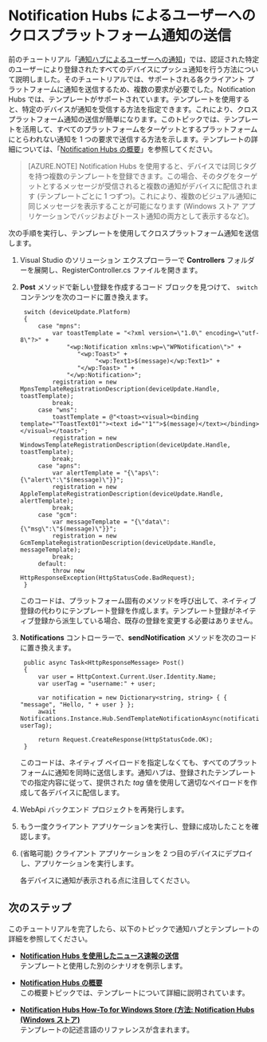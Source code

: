 <properties pageTitle="Notification Hubs によるユーザーへのクロスプラットフォーム通知の送信 (ASP.NET)" description="Notification Hubs のテンプレートを使用して、すべてのプラットフォームをターゲットとするプラットフォームにとらわれない通知を 1 つの要求で送信する方法を説明します。" services="notification-hubs" documentationCenter="" authors="ggailey777" manager="dwrede" editor=""/>

<tags 
	ms.service="notification-hubs" 
	ms.workload="mobile" 
	ms.tgt_pltfrm="" 
	ms.devlang="multiple" 
	ms.topic="article" 
	ms.date="11/22/2014" 
	ms.author="glenga"/>
# Notification Hubs によるユーザーへのクロスプラットフォーム通知の送信


前のチュートリアル「[通知ハブによるユーザーへの通知]」では、認証された特定のユーザーにより登録されたすべてのデバイスにプッシュ通知を行う方法について説明しました。そのチュートリアルでは、サポートされる各クライアント プラットフォームに通知を送信するため、複数の要求が必要でした。Notification Hubs では、テンプレートがサポートされています。テンプレートを使用すると、特定のデバイスが通知を受信する方法を指定できます。これにより、クロスプラットフォーム通知の送信が簡単になります。このトピックでは、テンプレートを活用して、すべてのプラットフォームをターゲットとするプラットフォームにとらわれない通知を 1 つの要求で送信する方法を示します。テンプレートの詳細については、「[Notification Hubs の概要][テンプレート]」を参照してください。

> [AZURE.NOTE] Notification Hubs を使用すると、デバイスでは同じタグを持つ複数のテンプレートを登録できます。この場合、そのタグをターゲットとするメッセージが受信されると複数の通知がデバイスに配信されます (テンプレートごとに 1 つずつ)。これにより、複数のビジュアル通知に同じメッセージを表示することが可能になります (Windows ストア アプリケーションでバッジおよびトースト通知の両方として表示するなど)。

次の手順を実行し、テンプレートを使用してクロスプラットフォーム通知を送信します。

1. Visual Studio のソリューション エクスプローラーで **Controllers** フォルダーを展開し、RegisterController.cs ファイルを開きます。 

2. **Post** メソッドで新しい登録を作成するコード ブロックを見つけて、 `switch` コンテンツを次のコードに置き換えます。

		switch (deviceUpdate.Platform)
        {
            case "mpns":
                var toastTemplate = "<?xml version=\"1.0\" encoding=\"utf-8\"?>" +
                    "<wp:Notification xmlns:wp=\"WPNotification\">" +
                       "<wp:Toast>" +
                            "<wp:Text1>$(message)</wp:Text1>" +
                       "</wp:Toast> " +
                    "</wp:Notification>";
                registration = new MpnsTemplateRegistrationDescription(deviceUpdate.Handle, toastTemplate);
                break;
            case "wns":
                toastTemplate = @"<toast><visual><binding template=""ToastText01""><text id=""1"">$(message)</text></binding></visual></toast>";
                registration = new WindowsTemplateRegistrationDescription(deviceUpdate.Handle, toastTemplate);
                break;
            case "apns":
                var alertTemplate = "{\"aps\":{\"alert\":\"$(message)\"}}";
                registration = new AppleTemplateRegistrationDescription(deviceUpdate.Handle, alertTemplate);
                break;
            case "gcm":
                var messageTemplate = "{\"data\":{\"msg\":\"$(message)\"}}";
                registration = new GcmTemplateRegistrationDescription(deviceUpdate.Handle, messageTemplate);
                break;
            default:
                throw new HttpResponseException(HttpStatusCode.BadRequest);
        }
	
	このコードは、プラットフォーム固有のメソッドを呼び出して、ネイティブ登録の代わりにテンプレート登録を作成します。テンプレート登録がネイティブ登録から派生している場合、既存の登録を変更する必要はありません。

3. **Notifications** コントローラーで、**sendNotification** メソッドを次のコードに置き換えます。

        public async Task<HttpResponseMessage> Post()
        {
            var user = HttpContext.Current.User.Identity.Name;
            var userTag = "username:" + user;

            var notification = new Dictionary<string, string> { { "message", "Hello, " + user } };
            await Notifications.Instance.Hub.SendTemplateNotificationAsync(notification, userTag);   

            return Request.CreateResponse(HttpStatusCode.OK);
        }

	このコードは、ネイティブ ペイロードを指定しなくても、すべてのプラットフォームに通知を同時に送信します。通知ハブは、登録されたテンプレートでの指定内容に従って、提供された _tag_ 値を使用して適切なペイロードを作成して各デバイスに配信します。

4. WebApi バックエンド プロジェクトを再発行します。

5. もう一度クライアント アプリケーションを実行し、登録に成功したことを確認します。

6. (省略可能) クライアント アプリケーションを 2 つ目のデバイスにデプロイし、アプリケーションを実行します。 

	各デバイスに通知が表示される点に注目してください。

## 次のステップ

このチュートリアルを完了したら、以下のトピックで通知ハブとテンプレートの詳細を参照してください。

+ **[Notification Hubs を使用したニュース速報の送信]** <br/>テンプレートと使用した別のシナリオを例示します。 

+  **[Notification Hubs の概要](テンプレート)**<br/>この概要トピックでは、テンプレートについて詳細に説明されています。

+  **[Notification Hubs How-To for Windows Store (方法: Notification Hubs (Windows ストア)]**<br/>テンプレートの記述言語のリファレンスが含まれます。



<!-- Anchors. -->

<!-- Images. -->




<!-- URLs. -->
[ASP.NET ユーザーへのプッシュ通知の送信]: /ja-jp/manage/services/notification-hubs/notify-users-aspnet
[Mobile Services ユーザーへのプッシュ通知の送信]: /ja-jp/manage/services/notification-hubs/notify-users/
[Visual Studio 2012 Express for Windows 8]: http://go.microsoft.com/fwlink/?LinkId=257546

[管理ポータル]: https://manage.windowsazure.com/
[Notification Hubs を使用したニュース速報の送信]: /ja-jp/documentation/articles/notification-hubs-windows-store-dotnet-send-breaking-news/
[Azure Notification Hubs]: http://go.microsoft.com/fwlink/p/?LinkId=314257
[通知ハブによるユーザーへの通知]: /ja-jp/documentation/articles/notification-hubs-aspnet-backend-windows-dotnet-notify-users/
[テンプレート]: http://go.microsoft.com/fwlink/p/?LinkId=317339
[Notification Hubs How-To for Windows Store (方法: Notification Hubs (Windows ストア)]: http://msdn.microsoft.com/library/windowsazure/jj927172.aspx

<!--HONumber=45--> 
